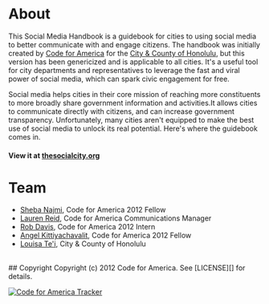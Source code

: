 <h1>About</h1> 
<p>This Social Media Handbook is a guidebook for cities to using social media to better communicate with and engage citizens. The handbook was initially created by <a href="http://codeforamerica.org">Code for America</a> for the <a href="http://honolulu.gov">City & County of Honolulu</a>, but this version has been genericized and is applicable to all cities. It's a useful tool for city departments and representatives to leverage the fast and viral power of social media, which can spark civic engagement for free. </p>

<p>Social media helps cities in their core mission of reaching more constituents to more broadly share government information and activities.It allows cities to communicate directly with citizens, and can increase government transparency. Unfortunately, many cities aren't equipped to make the best use of social media to unlock its real potential. Here's where the guidebook comes in.</p>

<h4>View it at <a href="http://thesocialcity.org">thesocialcity.org</h4></a>

<h1>Team</h1>
<ul><li><a href="http://codeforamerica.org/author/sheba/">Sheba Najmi</a>, Code for America 2012 Fellow</li>
<li><a href="http://codeforamerica.org/author/lr/">Lauren Reid</a>, Code for America Communications Manager</li>
<li><a href="http://codeforamerica.org/author/rob-davis">Rob Davis</a>, Code for America 2012 Intern</li>
<li><a href="http://codeforamerica.org/2012-fellows/#Angel Kittiyachavalit">Angel Kittiyachavalit</a>, Code for America 2012 Fellow</li>
<li><a href="https://twitter.com/KiwiDiva">Louisa Te'i</a>, City & County of Honolulu</li></ul>

<br />
## Copyright
Copyright (c) 2012 Code for America. See [LICENSE][] for details.

[license]: https://github.com/codeforamerica/cfa_template/blob/master/LICENSE.mkd

[![Code for America Tracker](http://stats.codeforamerica.org/codeforamerica/social-media-handbook.png)][tracker]

[tracker]: http://stats.codeforamerica.org/projects/social-media-handbook 
